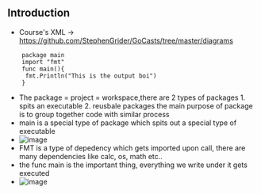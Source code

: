 ## Introduction
- Course's XML -> https://github.com/StephenGrider/GoCasts/tree/master/diagrams
```
    package main
    import "fmt"
    func main(){
     fmt.Println("This is the output boi")
    }
 ```
 - The package = project = workspace,there are 2 types of packages 1. spits an executable 2. reusbale packages the main purpose of package is to group together code with similar process
 - main is a special type of package which spits out a special type of executable
 - ![image](https://user-images.githubusercontent.com/51809378/172064045-368091ba-826c-4f1a-9ba5-e33a4cffc438.png)
 - FMT is a type of depedency which gets imported upon call, there are many dependencies like calc, os, math etc..
 - the func main is the important thing, everything we write under it gets executed
 - ![image](https://user-images.githubusercontent.com/51809378/172064132-6c944b0c-bfa5-4252-a65a-cd6514446d1d.png)

